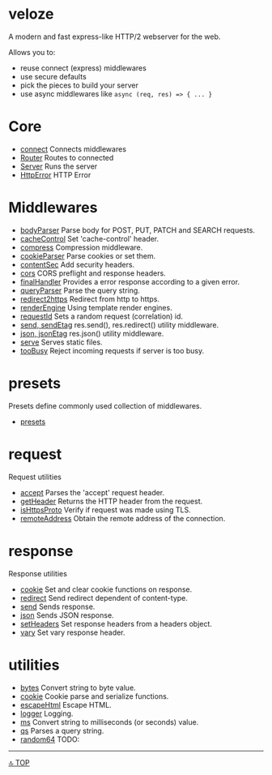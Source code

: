 # veloze

A modern and fast express-like HTTP/2 webserver for the web.

Allows you to:
- reuse connect (express) middlewares
- use secure defaults
- pick the pieces to build your server 
- use async middlewares like `async (req, res) => { ... }`

# Core

- [connect](./core/connect.md) Connects middlewares
- [Router](./core/Router.md) Routes to connected 
- [Server](./core/Server.md) Runs the server
- [HttpError](./core/HttpError.md) HTTP Error

# Middlewares

- [bodyParser](./middleware/bodyParser.md) Parse body for POST, PUT, PATCH and SEARCH requests.
- [cacheControl](./middleware/cacheControl.md) Set 'cache-control' header.
- [compress](./middleware/compress.md) Compression middleware.
- [cookieParser](./middleware/cookieParser.md) Parse cookies or set them.
- [contentSec](./middleware/contentSec.md) Add security headers.
- [cors](./middleware/cors.md) CORS preflight and response headers.
- [finalHandler](./middleware/finalHandler.md) Provides a error response according to a given error.
- [queryParser](./middleware/queryParser.md) Parse the query string.
- [redirect2https](./middleware/redirect2https.md) Redirect from http to https.
- [renderEngine](./middleware/renderEngine.md) Using template render engines.
- [requestId](./middleware/requestId.md) Sets a random request (correlation) id.
- [send, sendEtag](./middleware/send.md) res.send(), res.redirect() utility middleware.
- [json, jsonEtag](./middleware/json.md) res.json() utility middleware.
- [serve](./middleware/serve.md) Serves static files.
- [tooBusy](./middleware/tooBusy.md) Reject incoming requests if server is too busy.

# presets

Presets define commonly used collection of middlewares.

- [presets](./middleware/presets.md)

# request

Request utilities

- [accept](./request/accept.md) Parses the 'accept' request header.
- [getHeader](./request/getHeader.md) Returns the HTTP header from the request.
- [isHttpsProto](./request/isHttpsProto.md) Verify if request was made using TLS.
- [remoteAddress](./request/remoteAddress.md) Obtain the remote address of the connection.

# response

Response utilities

- [cookie](./response/cookie.md) Set and clear cookie functions on response.
- [redirect](./response/redirect.md) Send redirect dependent of content-type.
- [send](./response/send.md) Sends response.
- [json](./response/json.md) Sends JSON response.
- [setHeaders](./response/setHeaders.md) Set response headers from a headers object.
- [vary](./response/vary.md) Set vary response header.

# utilities

- [bytes](./utils/bytes.md) Convert string to byte value.
- [cookie](./utils/cookie.md) Cookie parse and serialize functions.
- [escapeHtml](./utils/escapeHtml.md) Escape HTML.
- [logger](./utils/logger.md) Logging.
- [ms](./utils/ms.md) Convert string to milliseconds (or seconds) value.
- [qs](./utils/qs.md) Parses a query string.
- [random64](./utils/random64.md) TODO:

---

[🔝 TOP](#top)
